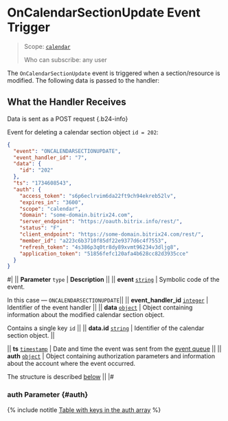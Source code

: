 # OnCalendarSectionUpdate Event Trigger

> Scope: [`calendar`](../../scopes/permissions.md)
>
> Who can subscribe: any user

The `OnCalendarSectionUpdate` event is triggered when a section/resource is modified. The following data is passed to the handler:

## What the Handler Receives

Data is sent as a POST request {.b24-info}

Event for deleting a calendar section object `id = 202`:

```json
{
  "event": "ONCALENDARSECTIONUPDATE",
  "event_handler_id": "7",
  "data": {
    "id": "202"
  },
  "ts": "1734608543",
  "auth": {
    "access_token": "s6p6eclrvim6da22ft9ch94ekreb52lv",
    "expires_in": "3600",
    "scope": "calendar",
    "domain": "some-domain.bitrix24.com",
    "server_endpoint": "https://oauth.bitrix.info/rest/",
    "status": "F",
    "client_endpoint": "https://some-domain.bitrix24.com/rest/",
    "member_id": "a223c6b3710f85df22e9377d6c4f7553",
    "refresh_token": "4s386p3q0tr8dy89xvmt96234v3dljg8",
    "application_token": "51856fefc120afa4b628cc82d3935cce"
  }
}
```

#|
|| **Parameter**
`type` | **Description** ||
|| **event**
[`string`][1] | Symbolic code of the event.

In this case — `ONCALENDARSECTIONUPDATE`||
|| **event_handler_id**
[`integer`][1] | Identifier of the event handler ||
|| **data**
[`object`][1] | Object containing information about the modified calendar section object.

Contains a single key `id` ||
|| **data.id**
[`string`][1] | Identifier of the calendar section object. ||

|| **ts**
[`timestamp`][1] | Date and time the event was sent from the [event queue](../../events/index.md) ||
|| **auth**
[`object`][1] | Object containing authorization parameters and information about the account where the event occurred.

The structure is described [below](#auth) ||
|#

### auth Parameter {#auth}

{% include notitle [Table with keys in the auth array](../../../_includes/auth-params-in-events.md) %}

[1]: ../../data-types.md